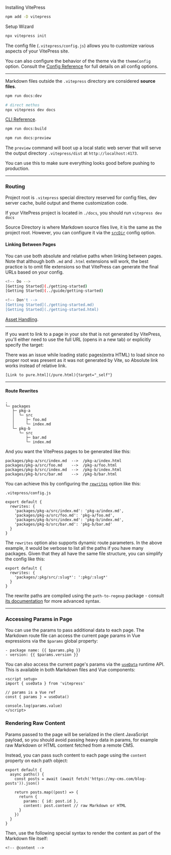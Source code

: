
Installing VitePress

```bash
npm add -D vitepress
```

Setup Wizard
```bash
npx vitepress init
```

The config file (`.vitepress/config.js`) allows you to customize various aspects of your VitePress site.


You can also configure the behavior of the theme via the `themeConfig` option. Consult the [Config Reference](https://vitepress.dev/reference/site-config) for full details on all config options.

___

Markdown files outside the `.vitepress` directory are considered **source files**.

```bash
npm run docs:dev

# direct methos
npx vitepress dev docs
```

[CLI Reference](https://vitepress.dev/reference/cli).

```bash
npm run docs:build

npm run docs:preview
```

The `preview` command will boot up a local static web server that will serve the output directory `.vitepress/dist` at `http://localhost:4173`.

You can use this to make sure everything looks good before pushing to production.

___

### Routing

Project root is `.vitepress` special directory reserved for config files, dev server cache, build output and theme customization code.

If your VitePress project is located in `./docs`, you should run `vitepress dev docs`


Source Directory is where Markdown source files live, it is the same as the project root. However, you can configure it via the [`srcDir`](https://vitepress.dev/reference/site-config#srcdir) config option.


#### Linking Between Pages

You can use both absolute and relative paths when linking between pages. Note that although both `.md` and `.html` extensions will work, the best practice is to omit file extensions so that VitePress can generate the final URLs based on your config.

```bash
<!-- Do -->
[Getting Started](./getting-started)
[Getting Started](../guide/getting-started)

<!-- Don't -->
[Getting Started](./getting-started.md)
[Getting Started](./getting-started.html)
```

[Asset Handling](https://vitepress.dev/guide/asset-handling).


___

If you want to link to a page in your site that is not generated by VitePress, you'll either need to use the full URL (opens in a new tab) or explicitly specify the target:

There was an issue while loading static pages(extra HTML) to load since no proper root was present as it was not generated by Vite, so Absolute link works instead of relative link.

```
[Link to pure.html](/pure.html){target="_self"}
```

___

#### Route Rewrites


```
.
└─ packages
   ├─ pkg-a
   │  └─ src
   │     ├─ foo.md
   │     └─ index.md
   └─ pkg-b
      └─ src
         ├─ bar.md
         └─ index.md
```

And you want the VitePress pages to be generated like this:

```
packages/pkg-a/src/index.md  -->  /pkg-a/index.html
packages/pkg-a/src/foo.md    -->  /pkg-a/foo.html
packages/pkg-b/src/index.md  -->  /pkg-b/index.html
packages/pkg-b/src/bar.md    -->  /pkg-b/bar.html
```

You can achieve this by configuring the [`rewrites`](https://vitepress.dev/reference/site-config#rewrites) option like this:

`.vitepress/config.js`

```
export default {
  rewrites: {
    'packages/pkg-a/src/index.md': 'pkg-a/index.md',
    'packages/pkg-a/src/foo.md': 'pkg-a/foo.md',
    'packages/pkg-b/src/index.md': 'pkg-b/index.md',
    'packages/pkg-b/src/bar.md': 'pkg-b/bar.md'
  }
}
```

The `rewrites` option also supports dynamic route parameters. In the above example, it would be verbose to list all the paths if you have many packages. Given that they all have the same file structure, you can simplify the config like this:

```
export default {
  rewrites: {
    'packages/:pkg/src/:slug*': ':pkg/:slug*'
  }
}
```

The rewrite paths are compiled using the `path-to-regexp` package - consult [its documentation](https://github.com/pillarjs/path-to-regexp/tree/6.x#parameters) for more advanced syntax.

____

### Accessing Params in Page

You can use the params to pass additional data to each page. The Markdown route file can access the current page params in Vue expressions via the `$params` global property:

```
- package name: {{ $params.pkg }}
- version: {{ $params.version }}
```

You can also access the current page's params via the [`useData`](https://vitepress.dev/reference/runtime-api#usedata) runtime API. This is available in both Markdown files and Vue components:

```
<script setup>
import { useData } from 'vitepress'

// params is a Vue ref
const { params } = useData()

console.log(params.value)
</script>
```


### Rendering Raw Content

Params passed to the page will be serialized in the client JavaScript payload, so you should avoid passing heavy data in params, for example raw Markdown or HTML content fetched from a remote CMS.

Instead, you can pass such content to each page using the `content` property on each path object:

```
export default {
  async paths() {
    const posts = await (await fetch('https://my-cms.com/blog-posts')).json()

    return posts.map((post) => {
      return {
        params: { id: post.id },
        content: post.content // raw Markdown or HTML
      }
    })
  }
}
```

Then, use the following special syntax to render the content as part of the Markdown file itself:

```
<!-- @content -->
```


